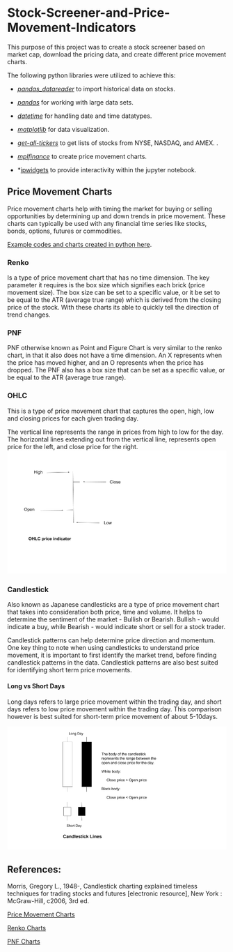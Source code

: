# Stock-Screener-and-Price-Movement-Indicators

This purpose of this project was to create a stock screener based on market cap, download the pricing data, and create different price movement charts. 

The following python libraries were utilized to achieve this: 

- *[pandas_datareader](https://pandas-datareader.readthedocs.io/en/latest/)* to import historical data on stocks.

- *[pandas](https://pandas.pydata.org/)* for working with large data sets.

- *[datetime](https://docs.python.org/3/library/datetime.html)* for handling date and time datatypes.

- *[matplotlib](https://matplotlib.org/)* for data visualization.

- *[get-all-tickers](https://pypi.org/project/get-all-tickers/)* to get lists of stocks from NYSE, NASDAQ, and AMEX. .

- *[mplfinance](https://github.com/matplotlib/mplfinance)* to create price movement charts.

- *[ipwidgets](https://ipywidgets.readthedocs.io/en/latest/) to provide interactivity within the jupyter notebook.


## Price Movement Charts 

Price movement charts help with timing the market for buying or selling opportunities by determining up and down trends in price movement. These charts can typically be used with any financial time series like stocks, bonds, options, futures or commodities. 

[Example codes and charts created in python here](https://github.com/IjeomaOdoko/Stock-Screener-and-Price-Movement-Indicators/tree/master/Code). 

### Renko 
Is a type of price movement chart that has no time dimension. The key parameter it requires is the box size which signifies each brick (price movement size). The box size can be set to a specific value, or it be set to be equal to the ATR (average true range) which is derived from the closing price of the stock. With these charts its able to quickly tell the direction of trend changes.

### PNF
PNF otherwise known as Point and Figure Chart is very similar to the renko chart, in that it also does not have a time dimension. An X represents when the price has moved higher, and an O represents when the price has dropped. The PNF also has a box size that can be set as a specific value, or be equal to the ATR (average true range).

### OHLC

This is a type of price movement chart that captures the open, high, low and closing prices for each given trading day.

The vertical line represents the range in prices from high to low for the day. The horizontal lines extending out from the vertical line, represents open price for the left, and close price for the right. 
![OHLC indicator.png](https://github.com/IjeomaOdoko/Stock-Screener-and-Price-Movement-Indicators/blob/master/pictures/OHLC%20price%20Indicator%20.png)
### Candlestick 

Also known as Japanese candlesticks are a type of price movement chart that takes into consideration both price, time and volume. It helps to determine the sentiment of the market - Bullish or Bearish. Bullish - would indicate a buy, while Bearish - would indicate short or sell for a stock trader.

Candlestick patterns can help determine price direction and momentum. One key thing to note when using candlesticks to understand price movement, it is important to first identify the market trend, before finding candlestick patterns in the data. Candlestick patterns are also best suited for identifying short term price movements.

#### Long vs Short Days 

Long days refers to large price movement within the trading day, and short days refers to low price movement within the trading day. This comparison however is best suited for short-term price movement of about 5-10days. 

![Candlestick Lines.png](https://github.com/IjeomaOdoko/Stock-Screener-and-Price-Movement-Indicators/blob/master/pictures/Candlestick%20indicator%20.png)

## References: 

Morris, Gregory L., 1948-, Candlestick charting explained timeless techniques for trading stocks and futures [electronic resource], New York : McGraw-Hill, c2006, 3rd ed.

[Price Movement Charts](https://github.com/matplotlib/mplfinance/blob/master/examples/price-movement_plots.ipynb)

[Renko Charts](https://www.investopedia.com/terms/r/renkochart.asp)

[PNF Charts](https://www.investopedia.com/terms/p/pointandfigurechart.asp)










